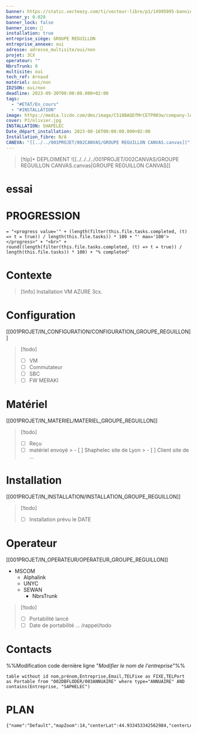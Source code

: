 ```yaml
---
banner: https://static.vecteezy.com/ti/vecteur-libre/p1/14995095-banniere-de-gestion-de-projet-icone-web-illustrationle-pour-le-conseil-aux-entreprises-et-le-travail-d-equipe-avec-l-ensemble-d-icones-de-ressources-humaines-de-risque-de-portee-de-cout-de-communication-de-temps-d-approvisionnement-et-d-objectif-vectoriel.jpg
banner_y: 0.028
banner_lock: false
banner_icon: 🐾
installation: true
entreprise_siège: GROUPE REGUILLON
entreprise_annexe: oui
adresse: adresse_multisite/oui/non
projet: 3CX
operateur: ""
NbrsTrunk: 0
multisite: oui
tech_ref: Arnaud
matériel: oui/non
ID2SON: oui/non
deadline: 2023-09-30T00:00:00.000+02:00
tags:
  - "#ETAT/En_cours"
  - "#INSTALLATION"
image: https://media.licdn.com/dms/image/C510BAQEfMrCETP003w/company-logo_200_200/0/1519863175658?
cover: PJ/olivier.jpg
INSTALLATION: SHAPELEC
Date_départ_installation: 2023-08-16T00:00:00.000+02:00
Installation_fibre: N/A
CANEVA: "[[../../001PROJET/002CANVAS/GROUPE REGUILLON CANVAS.canvas]]"
---
```

> [!tip]+ DEPLOIMENT
![[../../../../001PROJET/002CANVAS/GROUPE REGUILLON CANVAS.canvas|GROUPE REGUILLON CANVAS]]


# essai


# PROGRESSION

```
= "<progress value='" + (length(filter(this.file.tasks.completed, (t) => t = true)) / length(this.file.tasks)) * 100 + "' max='100'></progress>" + "<br>" + round((length(filter(this.file.tasks.completed, (t) => t = true)) / length(this.file.tasks)) * 100) + "% completed"
```

# Contexte
> [!info]
Installation VM AZURE 3cx.

# Configuration
[[001PROJET/IN_CONFIGURATION/CONFIGURATION_GROUPE_REGUILLON]]

> [!todo]
> - [ ] VM
> - [ ] Commutateur
>- [ ] SBC
> - [ ] FW MERAKI

# Matériel
[[001PROJET/IN_MATERIEL/MATERIEL_GROUPE_REGUILLON]]
> [!todo]
> - [ ] Reçu
> - [ ] matériel envoyé
	> 	- [ ] Shaphelec site de Lyon
	> 	- [ ] Client site de ...
# Installation
[[001PROJET/IN_INSTALLATION/INSTALLATION_GROUPE_REGUILLON]]
> [!todo]
> - [ ] Installation prévu le DATE

# Operateur
[[001PROJET/IN_OPERATEUR/OPERATEUR_GROUPE_REGUILLON]]
-  MSCOM
	- Alphalink
	- UNYC
	- SEWAN
		- NbrsTrunk
> [!todo]
> - [ ] Portabilité lancé
> - [ ] Date de portabilité ... /rappel/todo

# Contacts
%%Modification code dernière ligne "_Modifier le nom de l'entreprise_"%%

```dataview
table without id nom,prénom,Entreprise,Email,TELFixe as FIXE,TELPort as Portable from "002DBFLODER/003ANNUAIRE" where type="ANNUAIRE" AND contains(Entreprise, "SAPHELEC")
```

# PLAN

```mapview
{"name":"Default","mapZoom":14,"centerLat":44.933453342562984,"centerLng":4.894752502441406,"query":"","chosenMapSource":0}
```

